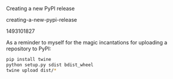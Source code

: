 Creating a new PyPI release

creating-a-new-pypi-release

1493101827

As a reminder to myself for the magic incantations for uploading a repository
to PyPI:

```bash
pip install twine
python setup.py sdist bdist_wheel
twine upload dist/*
```
